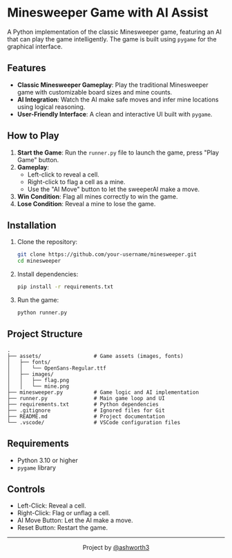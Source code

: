 # Minesweeper Game with AI Assist

A Python implementation of the classic Minesweeper game, featuring an AI that can play the game intelligently. The game is built using `pygame` for the graphical interface.

## Features

- **Classic Minesweeper Gameplay**: Play the traditional Minesweeper game with customizable board sizes and mine counts.
- **AI Integration**: Watch the AI make safe moves and infer mine locations using logical reasoning.
- **User-Friendly Interface**: A clean and interactive UI built with `pygame`.

## How to Play

1. **Start the Game**: Run the `runner.py` file to launch the game, press "Play Game" button.
2. **Gameplay**:
   - Left-click to reveal a cell.
   - Right-click to flag a cell as a mine.
   - Use the "AI Move" button to let the sweeperAI make a move.
3. **Win Condition**: Flag all mines correctly to win the game.
4. **Lose Condition**: Reveal a mine to lose the game.

## Installation

1. Clone the repository:
   ```bash
   git clone https://github.com/your-username/minesweeper.git
   cd minesweeper
    ```
2. Install dependencies:
    ```bash
    pip install -r requirements.txt
    ```

3. Run the game:
    ```bash
    python runner.py
    ```

## Project Structure
```
.
├── assets/                 # Game assets (images, fonts)
│   ├── fonts/
│   │   └── OpenSans-Regular.ttf
│   ├── images/
│   │   ├── flag.png
│   │   └── mine.png
├── minesweeper.py          # Game logic and AI implementation
├── runner.py               # Main game loop and UI
├── requirements.txt        # Python dependencies
├── .gitignore              # Ignored files for Git
├── README.md               # Project documentation
└── .vscode/                # VSCode configuration files
```

## Requirements
- Python 3.10 or higher
- `pygame` library

## Controls
- Left-Click: Reveal a cell.
- Right-Click: Flag or unflag a cell.
- AI Move Button: Let the AI make a move.
- Reset Button: Restart the game.

---

<p align="center">
  Project by <a href="https://github.com/ashworth3">@ashworth3</a>
</p>
